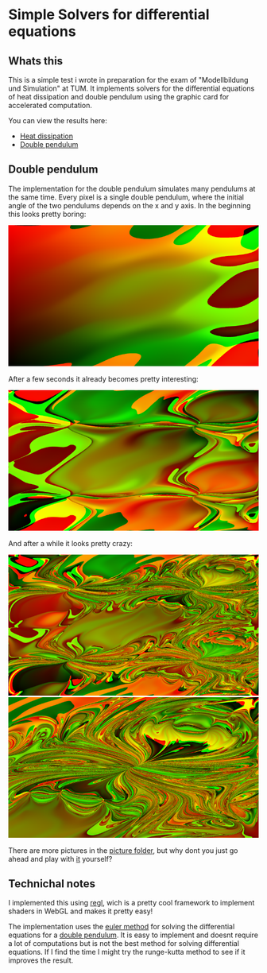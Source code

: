 # Simple Solvers for differential equations

## Whats this

This is a simple test i wrote in preparation for the exam of "Modellbildung und Simulation" at TUM.
It implements solvers for the differential equations of heat dissipation and double pendulum using
the graphic card for accelerated computation.

You can view the results here:
* [Heat dissipation](./heat.html)
* [Double pendulum](./pendel.html)

## Double pendulum

The implementation for the double pendulum simulates many pendulums at the same time.
Every pixel is a single double pendulum, where the initial angle of the two pendulums
depends on the x and y axis.
In the beginning this looks pretty boring:

![Boring picture](./img/01_small.png)

After a few seconds it already becomes pretty interesting:

![A little more interesting picture](./img/03_small.png)

And after a while it looks pretty crazy:

![Holy shit this picture is crazy](./img/05_small.png)
![Why are you even looking at the alt text???](./img/17_small.png)

There are more pictures in the [picture folder](./img/), but why dont you just go ahead and play with [it](./pendel.html) yourself?

## Technichal notes

I implemented this using [regl](https://github.com/regl-project/regl), wich is a pretty cool framework
to implement shaders in WebGL and makes it pretty easy!

The implementation uses the [euler method](https://en.wikipedia.org/wiki/Euler_method) for solving the differential
equations for a [double pendulum](https://en.wikipedia.org/wiki/Double_pendulum#Lagrangian).
It is easy to implement and doesnt require a lot of computations but is not the best method for solving differential
equations. If I find the time I might try the runge-kutta method to see if it improves the result.